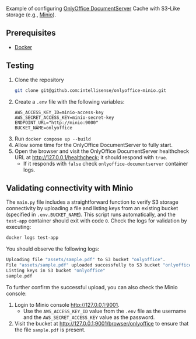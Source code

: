 Example of configuring [OnlyOffice DocumentServer](https://github.com/ONLYOFFICE/DocumentServer) Cache with S3-Like storage (e.g., [Minio](https://min.io/)).

## Prerequisites
- [Docker](https://www.docker.com/)

## Testing
1. Clone the repository
    ```bash
    git clone git@github.com:intellisense/onlyoffice-minio.git
    ```
2. Create a `.env` file with the following variables:
    ```
    AWS_ACCESS_KEY_ID=minio-access-key
    AWS_SECRET_ACCESS_KEY=minio-secret-key
    ENDPOINT_URL="http://minio:9000"
    BUCKET_NAME=onlyoffice
    ```
3. Run `docker compose up --build`
4. Allow some time for the OnlyOffice DocumentServer to fully start.
5. Open the browser and visit the OnlyOffice DocumentServer healthcheck URL at http://127.0.0.1/healthcheck; it should respond with `true`.
   - If it responds with `false` check `onlyoffice-documentserver` container logs.

## Validating connectivity with Minio
The `main.py` file includes a straightforward function to verify S3 storage connectivity by uploading a file and listing keys from an existing bucket (specified in `.env.BUCKET_NAME`). This script runs automatically, and the `test-app` container should exit with code `0`. Check the logs for validation by executing:

```bash
docker logs test-app
```

You should observe the following logs:

```bash
Uploading file "assets/sample.pdf" to S3 bucket "onlyoffice".
File "assets/sample.pdf" uploaded successfully to S3 bucket "onlyoffice".
Listing keys in S3 bucket "onlyoffice"
sample.pdf
```

To further confirm the successful upload, you can also check the Minio console:

1. Login to Minio console http://127.0.0.1:9001.
   - Use the `AWS_ACCESS_KEY_ID` value from the `.env` file as the username and the `AWS_SECRET_ACCESS_KEY` value as the password.
2. Visit the bucket at http://127.0.0.1:9001/browser/onlyoffice to ensure that the file `sample.pdf` is present.
